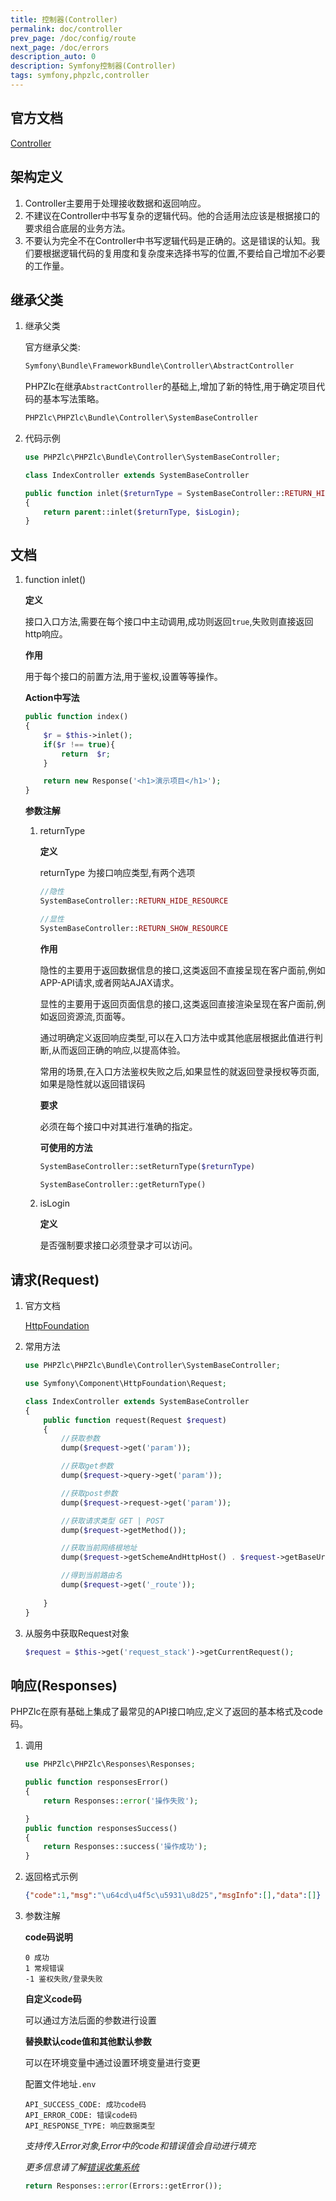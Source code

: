 ```yaml
---
title: 控制器(Controller)
permalink: doc/controller
prev_page: /doc/config/route
next_page: /doc/errors
description_auto: 0
description: Symfony控制器(Controller) 
tags: symfony,phpzlc,controller
---
```


## 官方文档

[Controller](https://symfony.com/doc/4.4/controller.html)

## 架构定义

1. Controller主要用于处理接收数据和返回响应。
2. 不建议在Controller中书写复杂的逻辑代码。他的合适用法应该是根据接口的要求组合底层的业务方法。
3. 不要认为完全不在Controller中书写逻辑代码是正确的。这是错误的认知。我们要根据逻辑代码的复用度和复杂度来选择书写的位置,不要给自己增加不必要的工作量。

## 继承父类

1. 继承父类
    
    官方继承父类: 
    
    ```php
    Symfony\Bundle\FrameworkBundle\Controller\AbstractController
    ```
   
    PHPZlc在继承`AbstractController`的基础上,增加了新的特性,用于确定项目代码的基本写法策略。
    
    ```php
    PHPZlc\PHPZlc\Bundle\Controller\SystemBaseController
    ```
   
2. 代码示例

    ```php
    use PHPZlc\PHPZlc\Bundle\Controller\SystemBaseController;
    
    class IndexController extends SystemBaseController
    
    public function inlet($returnType = SystemBaseController::RETURN_HIDE_RESOURCE, $isLogin = true)
    {
        return parent::inlet($returnType, $isLogin);
    }
    ```

## 文档

1. function inlet()

    **定义**
    
    接口入口方法,需要在每个接口中主动调用,成功则返回`true`,失败则直接返回http响应。
    
    **作用**
    
    用于每个接口的前置方法,用于鉴权,设置等等操作。
    
    **Action中写法**
    
    ```php
    public function index()
    {
        $r = $this->inlet();
        if($r !== true){
            return  $r;
        }

        return new Response('<h1>演示项目</h1>');
    }
    ```
   
   **参数注解**
   
   1. returnType
   
       **定义**
       
       returnType 为接口响应类型,有两个选项
       
       ```php
       //隐性
       SystemBaseController::RETURN_HIDE_RESOURCE
       ````
       ```php
       //显性
       SystemBaseController::RETURN_SHOW_RESOURCE
       ```
       
       **作用**
       
       隐性的主要用于返回数据信息的接口,这类返回不直接呈现在客户面前,例如APP-API请求,或者网站AJAX请求。
       
       显性的主要用于返回页面信息的接口,这类返回直接渲染呈现在客户面前,例如返回资源流,页面等。
       
       通过明确定义返回响应类型,可以在入口方法中或其他底层根据此值进行判断,从而返回正确的响应,以提高体验。
       
       常用的场景,在入口方法鉴权失败之后,如果显性的就返回登录授权等页面,如果是隐性就以返回错误码
       
       **要求**
       
       必须在每个接口中对其进行准确的指定。
       
       **可使用的方法**  
       
       ```php
       SystemBaseController::setReturnType($returnType)
       
       SystemBaseController::getReturnType()
       ```
      
   2. isLogin
   
       **定义**
      
       是否强制要求接口必须登录才可以访问。
   
  

## 请求(Request)

1. 官方文档

    [HttpFoundation](https://symfony.com/doc/4.4/components/http_foundation.html)

2. 常用方法

    ```php
    use PHPZlc\PHPZlc\Bundle\Controller\SystemBaseController;
    
    use Symfony\Component\HttpFoundation\Request;
    
    class IndexController extends SystemBaseController
    {
        public function request(Request $request)
        {
            //获取参数
            dump($request->get('param'));
    
            //获取get参数
            dump($request->query->get('param'));
    
            //获取post参数
            dump($request->request->get('param'));
    
            //获取请求类型 GET | POST
            dump($request->getMethod());
    
            //获取当前网络根地址
            dump($request->getSchemeAndHttpHost() . $request->getBaseUrl());
    
            //得到当前路由名
            dump($request->get('_route'));
            
        }
    }
    ```
3. 从服务中获取Request对象

    ```php
    $request = $this->get('request_stack')->getCurrentRequest();
    ```

## 响应(Responses)

PHPZlc在原有基础上集成了最常见的API接口响应,定义了返回的基本格式及code码。

1. 调用

    ```php
    use PHPZlc\PHPZlc\Responses\Responses;
    
    public function responsesError()
    {
        return Responses::error('操作失败');
    
    }
    public function responsesSuccess()
    {
        return Responses::success('操作成功');
    }
    ```

2. 返回格式示例

    ```json
    {"code":1,"msg":"\u64cd\u4f5c\u5931\u8d25","msgInfo":[],"data":[]}
    ```

3. 参数注解

   **code码说明**

   ```text
   0 成功
   1 常规错误
   -1 鉴权失败/登录失败
   ```

   **自定义code码**

   可以通过方法后面的参数进行设置

   **替换默认code值和其他默认参数**
  
   可以在环境变量中通过设置环境变量进行变更
    
   配置文件地址`.env`

   ```text
   API_SUCCESS_CODE: 成功code码
   API_ERROR_CODE: 错误code码
   API_RESPONSE_TYPE: 响应数据类型
   ```

   _支持传入Error对象,Error中的code和错误值会自动进行填充_
  
   _更多信息请了解[错误收集系统](/doc/errors)_
  
   ```php
   return Responses::error(Errors::getError());
   ```
 